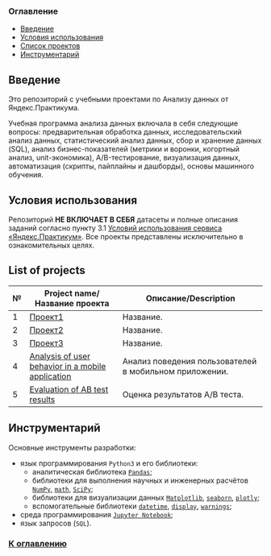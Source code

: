 ### Оглавление<a class="anchor" id="contents"></a>
* [Введение](#chapter1)
* [Условия использования](#chapter2)
* [Список проектов](#chapter3)
* [Инструментарий](#chapter4)

## Введение<a class="anchor" id="chapter1"></a>
Это репозиторий с учебными проектами по Анализу данных от Яндекс.Практикума.

Учебная программа анализа данных включала в себя следующие вопросы: предварительная обработка данных, исследовательский анализ данных, статистический анализ данных, сбор и хранение данных (SQL), анализ бизнес-показателей (метрики и воронки, когортный анализ, unit-экономика), A/B-тестирование, визуализация данных, автоматизация (скрипты, пайплайны и дашборды), основы машинного обучения.

## Условия использования<a class="anchor" id="chapter2"></a>
Репозиторий **НЕ ВКЛЮЧАЕТ В СЕБЯ** датасеты и полные описания заданий согласно пункту 3.1 [Условий использования сервиса «Яндекс.Практикум»](https://yandex.ru/legal/praktikum_termsofuse/). Все проекты представлены исключительно в ознакомительных целях.

## List of projects<a class="anchor" id="chapter3"></a>
№ | Project name/Название проекта | Описание/Description
| --- | --- | ---
1 | [Проект1](https://github.com/RinaTrenina/AD/tree/main/Project2) | Название.
2 | [Проект2](https://) | Название.
3 | [Проект3](https://) | Название.
4 | [Analysis of user behavior in a mobile application](https://github.com/RinaTrenina/AD/tree/main/Analysis%20of%20user%20behavior%20in%20a%20mobile%20application) | Анализ поведения пользователей в мобильном приложении.
5 | [Evaluation of AB test results](https://github.com/RinaTrenina/AD/tree/main/Evaluation%20of%20AB%20test%20results) | Оценка результатов А/В теста.

## Инструментарий<a class="anchor" id="chapter4"></a>
Основные инструменты разработки:
- язык программирования `Python3` и его библиотеки:
	- аналитическая библиотека [`Pandas`](https://pandas.pydata.org/);
	- библиотеки для выполнения научных и инженерных расчётов [`NumPy`](http://www.numpy.org/), [`math`](https://docs.python.org/3/library/math.html), [`SciPy`](https://www.scipy.org/);
	- библиотеки для визуализации данных [`Matplotlib`](https://matplotlib.org/), [`seaborn`](https://seaborn.pydata.org/), [`plotly`](https://plotly.com/python/);
	- вспомогательные библиотеки [`datetime`](https://docs.python.org/3/library/datetime.html), [`display`](https://ipython.org/ipython-doc/3/api/generated/IPython.display.html), [`warnings`](https://docs.python.org/3/library/warnings.html);
- среда программирования [`Jupyter Notebook`](https://jupyter.org/);
- язык запросов (`SQL`).

### [К оглавлению](#contents)

